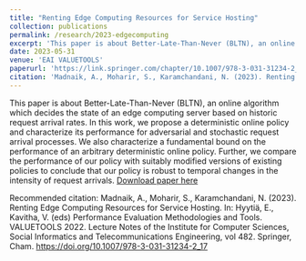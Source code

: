```yaml
---
title: "Renting Edge Computing Resources for Service Hosting"
collection: publications
permalink: /research/2023-edgecomputing
excerpt: 'This paper is about Better-Late-Than-Never (BLTN), an online algorithm which decides the state of an edge computing server based on historic request arrival rates. In this work, we propose a deterministic online policy and characterize its performance for adversarial and stochastic request arrival processes. We also characterize a fundamental bound on the performance of an arbitrary deterministic online policy. Further, we compare the performance of our policy with suitably modified versions of existing policies to conclude that our policy is robust to temporal changes in the intensity of request arrivals'
date: 2023-05-31
venue: 'EAI VALUETOOLS'
paperurl: 'https://link.springer.com/chapter/10.1007/978-3-031-31234-2_17'
citation: 'Madnaik, A., Moharir, S., Karamchandani, N. (2023). Renting Edge Computing Resources for Service Hosting. In: Hyytiä, E., Kavitha, V. (eds) Performance Evaluation Methodologies and Tools. VALUETOOLS 2022. Lecture Notes of the Institute for Computer Sciences, Social Informatics and Telecommunications Engineering, vol 482. Springer, Cham. https://doi.org/10.1007/978-3-031-31234-2_17'
---
```

This paper is about Better-Late-Than-Never (BLTN), an online algorithm which decides the state of an edge computing server based on historic request arrival rates. In this work, we propose a deterministic online policy and characterize its performance for adversarial and stochastic request arrival processes. We also characterize a fundamental bound on the performance of an arbitrary deterministic online policy. Further, we compare the performance of our policy with suitably modified versions of existing policies to conclude that our policy is robust to temporal changes in the intensity of request arrivals.
[Download paper here](http://rockincroc.github.io/files/EdgeComputing_Valuetools2023.pdf)

Recommended citation: Madnaik, A., Moharir, S., Karamchandani, N. (2023). Renting Edge Computing Resources for Service Hosting. In: Hyytiä, E., Kavitha, V. (eds) Performance Evaluation Methodologies and Tools. VALUETOOLS 2022. Lecture Notes of the Institute for Computer Sciences, Social Informatics and Telecommunications Engineering, vol 482. Springer, Cham. https://doi.org/10.1007/978-3-031-31234-2_17